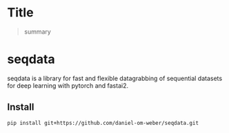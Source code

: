 <!--

#################################################
### THIS FILE WAS AUTOGENERATED! DO NOT EDIT! ###
#################################################
# file to edit: index.ipynb
# command to build the docs after a change: nbdev_build_docs

-->

# Title

> summary


# seqdata

seqdata is a library for fast and flexible datagrabbing of sequential datasets for deep learning with pytorch and fastai2.

## Install

`pip install git+https://github.com/daniel-om-weber/seqdata.git`
